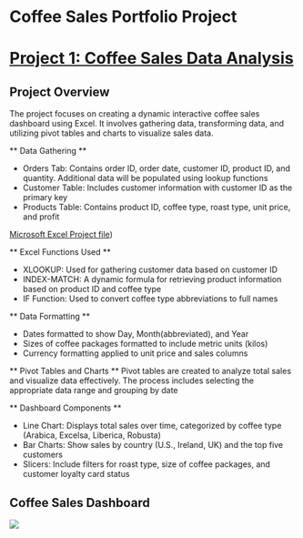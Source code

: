 # Coffee Sales Portfolio Project

# [Project 1: Coffee Sales Data Analysis](https://akedataanalyst.github.io/microsoft_excel_portfolio_proj01-/) 

## Project Overview
The project focuses on creating a dynamic interactive coffee sales dashboard using Excel. It involves gathering data, transforming data, and utilizing pivot tables and charts to visualize sales data.

** Data Gathering **
- Orders Tab: Contains order ID, order date, customer ID, product ID, and quantity. Additional data will be populated using lookup functions
- Customer Table: Includes customer information with customer ID as the primary key
- Products Table: Contains product ID, coffee type, roast type, unit price, and profit

[Microsoft Excel Project file](https://github.com/akeDataAnalyst/microsoft_excel_portfolio_proj01-/blob/main/coffeeOrdersProject.xlsx))
  
** Excel Functions Used **
- XLOOKUP: Used for gathering customer data based on customer ID
- INDEX-MATCH: A dynamic formula for retrieving product information based on product ID and coffee type
- IF Function: Used to convert coffee type abbreviations to full names

** Data Formatting **
- Dates formatted to show Day, Month(abbreviated), and Year
- Sizes of coffee packages formatted to include metric units (kilos)
- Currency formatting applied to unit price and sales columns

** Pivot Tables and Charts **
Pivot tables are created to analyze total sales and visualize data effectively. The process includes selecting the appropriate data range and grouping by date 

** Dashboard Components **
- Line Chart: Displays total sales over time, categorized by coffee type (Arabica, Excelsa, Liberica, Robusta)
- Bar Charts: Show sales by country (U.S., Ireland, UK) and the top five customers
- Slicers: Include filters for roast type, size of coffee packages, and customer loyalty card status

## Coffee Sales Dashboard
![](https://github.com/akeDataAnalyst/microsoft_excel_portfolio_proj01-/blob/main/Coffeesales.JPG)






